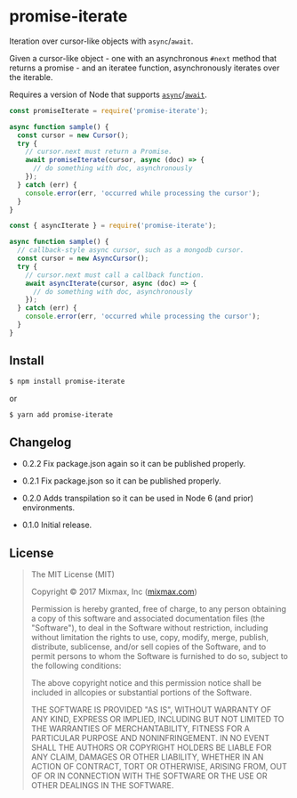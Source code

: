 promise-iterate
===============

Iteration over cursor-like objects with `async`/`await`.

Given a cursor-like object - one with an asynchronous `#next` method that returns a promise - and an
iteratee function, asynchronously iterates over the iterable.

Requires a version of Node that supports [`async`][async]/[`await`][await].

```js
const promiseIterate = require('promise-iterate');

async function sample() {
  const cursor = new Cursor();
  try {
    // cursor.next must return a Promise.
    await promiseIterate(cursor, async (doc) => {
      // do something with doc, asynchronously
    });
  } catch (err) {
    console.error(err, 'occurred while processing the cursor');
  }
}
```

```js
const { asyncIterate } = require('promise-iterate');

async function sample() {
  // callback-style async cursor, such as a mongodb cursor.
  const cursor = new AsyncCursor();
  try {
    // cursor.next must call a callback function.
    await asyncIterate(cursor, async (doc) => {
      // do something with doc, asynchronously
    });
  } catch (err) {
    console.error(err, 'occurred while processing the cursor');
  }
}
```

Install
-------

```sh
$ npm install promise-iterate
```

or

```sh
$ yarn add promise-iterate
```

Changelog
---------

* 0.2.2 Fix package.json again so it can be published properly.

* 0.2.1 Fix package.json so it can be published properly.

* 0.2.0 Adds transpilation so it can be used in Node 6 (and prior) environments.

* 0.1.0 Initial release.

License
-------

> The MIT License (MIT)
>
> Copyright &copy; 2017 Mixmax, Inc ([mixmax.com](https://mixmax.com))
>
> Permission is hereby granted, free of charge, to any person obtaining a copy of this software and associated documentation files (the "Software"), to deal in the Software without restriction, including without limitation the rights to use, copy, modify, merge, publish, distribute, sublicense, and/or sell copies of the Software, and to permit persons to whom the Software is furnished to do so, subject to the following conditions:
>
> The above copyright notice and this permission notice shall be included in allcopies or substantial portions of the Software.
>
> THE SOFTWARE IS PROVIDED "AS IS", WITHOUT WARRANTY OF ANY KIND, EXPRESS OR IMPLIED, INCLUDING BUT NOT LIMITED TO THE WARRANTIES OF MERCHANTABILITY, FITNESS FOR A PARTICULAR PURPOSE AND NONINFRINGEMENT. IN NO EVENT SHALL THE AUTHORS OR COPYRIGHT HOLDERS BE LIABLE FOR ANY CLAIM, DAMAGES OR OTHER LIABILITY, WHETHER IN AN ACTION OF CONTRACT, TORT OR OTHERWISE, ARISING FROM, OUT OF OR IN CONNECTION WITH THE SOFTWARE OR THE USE OR OTHER DEALINGS IN THE SOFTWARE.

[async]: https://developer.mozilla.org/en-US/docs/Web/JavaScript/Reference/Statements/async_function
[await]: https://developer.mozilla.org/en-US/docs/Web/JavaScript/Reference/Operators/await
